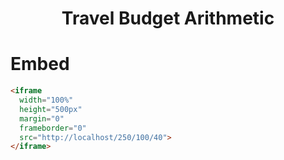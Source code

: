 <div align="center">

<h1> Travel Budget Arithmetic </h1>

</div>

# Embed

```html
<iframe
  width="100%"
  height="500px"
  margin="0"
  frameborder="0"
  src="http://localhost/250/100/40">
</iframe>
```

